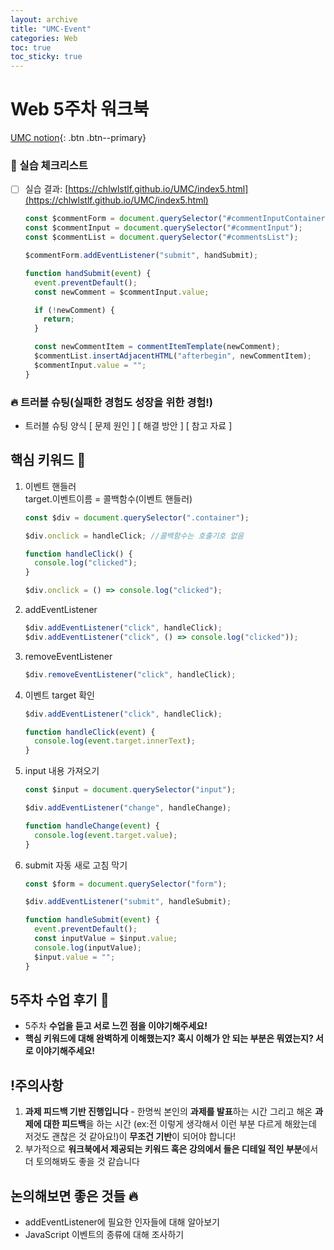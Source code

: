 ```yaml
---
layout: archive
title: "UMC-Event"
categories: Web
toc: true
toc_sticky: true
---
```


# Web 5주차 워크북

[UMC notion](https://lowly-mochi-a51.notion.site/UMC-in-89620cd2e81e4f458be25e418d9bdec9){: .btn .btn--primary}

### 📝 실습 체크리스트

- [ ] 실습 결과: [https://chlwlstlf.github.io/UMC/index5.html](https://chlwlstlf.github.io/UMC/index5.html)

  ```jsx
  const $commentForm = document.querySelector("#commentInputContainer");
  const $commentInput = document.querySelector("#commentInput");
  const $commentList = document.querySelector("#commentsList");

  $commentForm.addEventListener("submit", handSubmit);

  function handSubmit(event) {
    event.preventDefault();
    const newComment = $commentInput.value;

    if (!newComment) {
      return;
    }

    const newCommentItem = commentItemTemplate(newComment);
    $commentList.insertAdjacentHTML("afterbegin", newCommentItem);
    $commentInput.value = "";
  }
  ```

### 🔥 트러블 슈팅(실패한 경험도 성장을 위한 경험!)

- 트러블 슈팅 양식
  [ 문제 원인 ]
  [ 해결 방안 ]
  [ 참고 자료 ]

## 핵심 키워드 🎯

1. 이벤트 핸들러  
   target.이벤트이름 = 콜백함수(이벤트 핸들러)

   ```jsx
   const $div = document.querySelector(".container");

   $div.onclick = handleClick; //콜백함수는 호출기호 없음

   function handleClick() {
     console.log("clicked");
   }

   $div.onclick = () => console.log("clicked");
   ```

2. addEventListener
   ```jsx
   $div.addEventListener("click", handleClick);
   $div.addEventListener("click", () => console.log("clicked"));
   ```
3. removeEventListener
   ```jsx
   $div.removeEventListener("click", handleClick);
   ```
4. 이벤트 target 확인

   ```jsx
   $div.addEventListener("click", handleClick);

   function handleClick(event) {
     console.log(event.target.innerText);
   }
   ```

5. input 내용 가져오기

   ```jsx
   const $input = document.querySelector("input");

   $div.addEventListener("change", handleChange);

   function handleChange(event) {
     console.log(event.target.value);
   }
   ```

6. submit 자동 새로 고침 막기

   ```jsx
   const $form = document.querySelector("form");

   $div.addEventListener("submit", handleSubmit);

   function handleSubmit(event) {
     event.preventDefault();
     const inputValue = $input.value;
     console.log(inputValue);
     $input.value = "";
   }
   ```

## 5주차 수업 후기 📢

- 5주차 **수업을 듣고 서로 느낀 점을 이야기해주세요!**
- **핵심 키워드에 대해 완벽하게 이해했는지? 혹시 이해가 안 되는 부분은 뭐였는지?
  서로 이야기해주세요!**

## !주의사항

1. **과제 피드백 기반 진행입니다** - 한명씩 본인의 **과제를 발표**하는 시간 그리고 해온 **과제에 대한 피드백**을 하는 시간 (ex:전 이렇게 생각해서 이런 부분 다르게 해왔는데 저것도 괜찮은 것 같아요!)이 **무조건 기반**이 되어야 합니다!
2. 부가적으로 **워크북에서 제공되는 키워드 혹은 강의에서 들은 디테일 적인 부분**에서 더 토의해봐도 좋을 것 같습니다

## 논의해보면 좋은 것들 🔥

- addEventListener에 필요한 인자들에 대해 알아보기
- JavaScript 이벤트의 종류에 대해 조사하기
